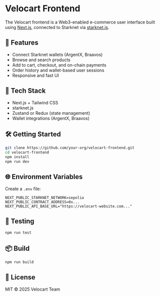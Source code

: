 # Velocart Frontend

The Velocart frontend is a Web3-enabled e-commerce user interface built using [Next.js](https://nextjs.org/), connected to Starknet via [starknet.js](https://www.starknetjs.com/).

## 🚀 Features

- Connect Starknet wallets (ArgentX, Braavos)
- Browse and search products
- Add to cart, checkout, and on-chain payments
- Order history and wallet-based user sessions
- Responsive and fast UI

## 🧱 Tech Stack

- Next.js + Tailwind CSS
- starknet.js
- Zustand or Redux (state management)
- Wallet integrations (ArgentX, Braavos)

## 🛠️ Getting Started

```bash
git clone https://github.com/your-org/velocart-frontend.git
cd velocart-frontend
npm install
npm run dev
```

## 🌐 Environment Variables

Create a `.env` file:

```env
NEXT_PUBLIC_STARKNET_NETWORK=sepolia
NEXT_PUBLIC_CONTRACT_ADDRESS=0x...
NEXT_PUBLIC_API_BASE_URL="https://velocart-website.com..."
```

## 🧪 Testing

```bash
npm run test
```

## 📦 Build

```bash
npm run build
```

## 📄 License

MIT © 2025 Velocart Team
